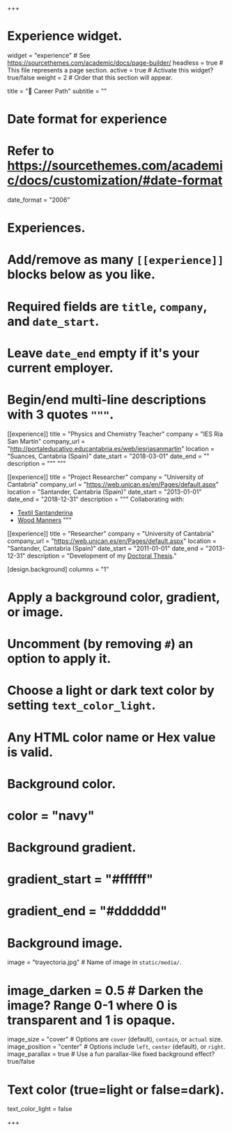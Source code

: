 +++
# Experience widget.
widget = "experience"  # See https://sourcethemes.com/academic/docs/page-builder/
headless = true  # This file represents a page section.
active = true  # Activate this widget? true/false
weight = 2  # Order that this section will appear.

title = "👣 Career Path"
subtitle = ""

# Date format for experience
#   Refer to https://sourcethemes.com/academic/docs/customization/#date-format
date_format = "2006"

# Experiences.
#   Add/remove as many `[[experience]]` blocks below as you like.
#   Required fields are `title`, `company`, and `date_start`.
#   Leave `date_end` empty if it's your current employer.
#   Begin/end multi-line descriptions with 3 quotes `"""`.
[[experience]]
  title = "Physics and Chemistry Teacher"
  company = "IES Ría San Martín"
  company_url = "http://portaleducativo.educantabria.es/web/iesriasanmartin"
  location = "Suances, Cantabria (Spain)"
  date_start = "2018-03-01"
  date_end = ""
  description = """
  """

[[experience]]
  title = "Project Researcher"
  company = "University of Cantabria"
  company_url = "https://web.unican.es/en/Pages/default.aspx"
  location = "Santander, Cantabria (Spain)"
  date_start = "2013-01-01"
  date_end = "2018-12-31"
  description = """
  Collaborating with:
  
  * [Textil Santanderina](https://textilsantanderina.com)
  * [Wood Manners](https://gratoparquet.com/?locale=en)
  """
  
[[experience]]
  title = "Researcher"
  company = "University of Cantabria"
  company_url = "https://web.unican.es/en/Pages/default.aspx"
  location = "Santander, Cantabria (Spain)"
  date_start = "2011-01-01"
  date_end = "2013-12-31"
  description = "Development of my [Doctoral Thesis](http://hdl.handle.net/10902/2782)."
  
[design.background]
  columns = "1"
  
  # Apply a background color, gradient, or image.
  #   Uncomment (by removing `#`) an option to apply it.
  #   Choose a light or dark text color by setting `text_color_light`.
  #   Any HTML color name or Hex value is valid.

  # Background color.
  # color = "navy"
  
  # Background gradient.
  # gradient_start = "#ffffff"
  # gradient_end = "#dddddd"
  
  # Background image.
  image = "trayectoria.jpg"  # Name of image in `static/media/`.
  # image_darken = 0.5  # Darken the image? Range 0-1 where 0 is transparent and 1 is opaque.
  image_size = "cover"  #  Options are `cover` (default), `contain`, or `actual` size.
  image_position = "center"  # Options include `left`, `center` (default), or `right`.
  image_parallax = true  # Use a fun parallax-like fixed background effect? true/false
  
  # Text color (true=light or false=dark).
  text_color_light = false  

+++
